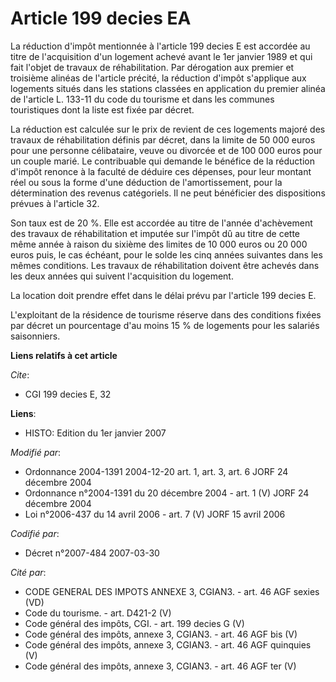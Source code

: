 # Article 199 decies EA

La réduction d'impôt mentionnée à l'article 199 decies E est accordée au titre de l'acquisition d'un logement achevé avant le
1er janvier 1989 et qui fait l'objet de travaux de réhabilitation. Par dérogation aux premier et troisième alinéas de
l'article précité, la réduction d'impôt s'applique aux logements situés dans les stations classées en application du premier
alinéa de l'article L. 133-11 du code du tourisme et dans les communes touristiques dont la liste est fixée par décret.

La réduction est calculée sur le prix de revient de ces logements majoré des travaux de réhabilitation définis par décret,
dans la limite de 50 000 euros pour une personne célibataire, veuve ou divorcée et de 100 000 euros pour un couple marié. Le
contribuable qui demande le bénéfice de la réduction d'impôt renonce à la faculté de déduire ces dépenses, pour leur montant
réel ou sous la forme d'une déduction de l'amortissement, pour la détermination des revenus catégoriels. Il ne peut
bénéficier des dispositions prévues à l'article 32.

Son taux est de 20 %. Elle est accordée au titre de l'année d'achèvement des travaux de réhabilitation et imputée sur l'impôt
dû au titre de cette même année à raison du sixième des limites de 10 000 euros ou 20 000 euros puis, le cas échéant, pour le
solde les cinq années suivantes dans les mêmes conditions. Les travaux de réhabilitation doivent être achevés dans les deux
années qui suivent l'acquisition du logement.

La location doit prendre effet dans le délai prévu par l'article 199 decies E.

L'exploitant de la résidence de tourisme réserve dans des conditions fixées par décret un pourcentage d'au moins 15 % de
logements pour les salariés saisonniers.

**Liens relatifs à cet article**

_Cite_:

  - CGI 199 decies E, 32

**Liens**:

  - HISTO: Edition du 1er janvier 2007

_Modifié par_:

  - Ordonnance 2004-1391 2004-12-20 art. 1, art. 3, art. 6 JORF 24 décembre 2004
  - Ordonnance n°2004-1391 du 20 décembre 2004 - art. 1 (V) JORF 24 décembre 2004
  - Loi n°2006-437 du 14 avril 2006 - art. 7 (V) JORF 15 avril 2006

_Codifié par_:

  - Décret n°2007-484 2007-03-30

_Cité par_:

  - CODE GENERAL DES IMPOTS ANNEXE 3, CGIAN3. - art. 46 AGF sexies (VD)
  - Code du tourisme. - art. D421-2 (V)
  - Code général des impôts, CGI. - art. 199 decies G (V)
  - Code général des impôts, annexe 3, CGIAN3. - art. 46 AGF bis (V)
  - Code général des impôts, annexe 3, CGIAN3. - art. 46 AGF quinquies (V)
  - Code général des impôts, annexe 3, CGIAN3. - art. 46 AGF ter (V)
